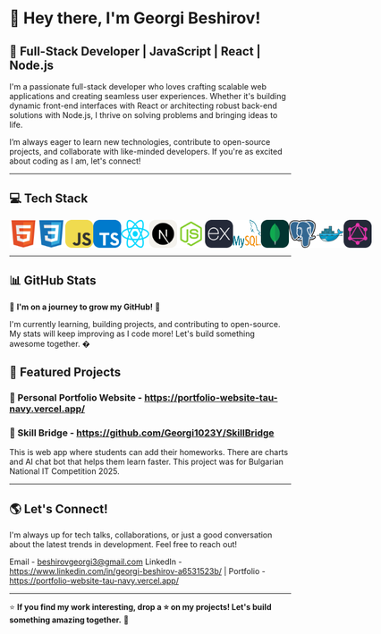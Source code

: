 # 👋 Hey there, I'm Georgi Beshirov!

## 🚀 Full-Stack Developer | JavaScript | React | Node.js

I'm a passionate full-stack developer who loves crafting scalable web applications and creating seamless user experiences. Whether it's building dynamic front-end interfaces with React or architecting robust back-end solutions with Node.js, I thrive on solving problems and bringing ideas to life. 

I’m always eager to learn new technologies, contribute to open-source projects, and collaborate with like-minded developers. If you're as excited about coding as I am, let's connect!

---

## 💻 Tech Stack

<div style="display: flex; gap: 35;">
    <img src="https://github.com/Georgi1023Y/Georgi1023Y/blob/main/devicon--html5.svg" width="50" height="50">
    <img src="https://github.com/Georgi1023Y/Georgi1023Y/blob/main/devicon--css3.svg" width="50" height="50">
    <img src="https://github.com/Georgi1023Y/Georgi1023Y/blob/main/skill-icons--javascript.svg" width="50" height="50">
    <img src="https://github.com/Georgi1023Y/Georgi1023Y/blob/main/skill-icons--typescript.svg" width="50" height="50">
    <img src="https://github.com/Georgi1023Y/Georgi1023Y/blob/main/logos--react.svg" width="50" height="50">
    <img src="https://github.com/Georgi1023Y/Georgi1023Y/blob/main/skill-icons--nextjs-light.svg" width="50" height="50">
    <img src="https://github.com/Georgi1023Y/Georgi1023Y/blob/main/vscode-icons--file-type-node.svg" width="50" height="50">
    <img src="https://github.com/Georgi1023Y/Georgi1023Y/blob/main/skill-icons--expressjs-dark.svg" width="50" height="50">
    <img src="https://github.com/Georgi1023Y/Georgi1023Y/blob/main/logos--mysql.svg" width="50" height="50">
    <img src="https://github.com/Georgi1023Y/Georgi1023Y/blob/main/skill-icons--mongodb.svg" width="50" height="50">
    <img src="https://github.com/Georgi1023Y/Georgi1023Y/blob/main/logos--postgresql.svg" width="50" height="50">
    <img src="https://github.com/Georgi1023Y/Georgi1023Y/blob/main/devicon--docker.svg" width="50" height="50">
    <img src="https://github.com/Georgi1023Y/Georgi1023Y/blob/main/skill-icons--graphql-dark.svg" width="50" height="50">
</div>


---

## 📊 GitHub Stats

🚀 **I'm on a journey to grow my GitHub!** 🚀

I'm currently learning, building projects, and contributing to open-source. My stats will keep improving as I code more! Let's build something awesome together. �

## 📂 Featured Projects

### 🚀 Personal Portfolio Website - https://portfolio-website-tau-navy.vercel.app/

### 🌟 Skill Bridge - https://github.com/Georgi1023Y/SkillBridge
This is web app where students can add their homeworks. There are charts and AI chat bot that helps them learn faster.
This project was for Bulgarian National IT Competition 2025.

---

## 🌎 Let's Connect!

I'm always up for tech talks, collaborations, or just a good conversation about the latest trends in development. Feel free to reach out!

Email - beshirovgeorgi3@gmail.com
LinkedIn - https://www.linkedin.com/in/georgi-beshirov-a6531523b/ | Portfolio - https://portfolio-website-tau-navy.vercel.app/

---

⭐ **If you find my work interesting, drop a ⭐ on my projects! Let's build something amazing together.** 🚀

